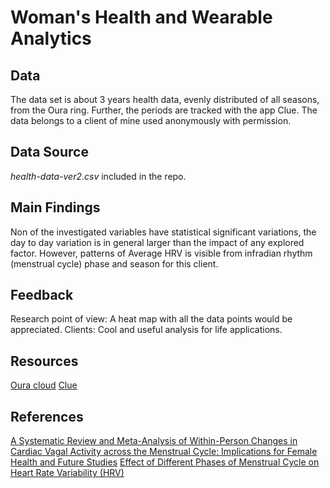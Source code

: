 # Woman's Health and Wearable Analytics
## Data
The data set is about 3 years health data, evenly distributed of all seasons, from the Oura ring. Further, the periods are tracked with the app Clue. The data belongs to a client of mine used anonymously with permission.

## Data Source
_health-data-ver2.csv_ included in the repo.

## Main Findings
Non of the investigated variables have statistical significant variations, the day to day variation is in general larger than the impact of any explored factor. However, patterns of Average HRV is visible from infradian rhythm (menstrual cycle) phase and season for this client.

## Feedback
Research point of view: A heat map with all the data points would be appreciated.
Clients: Cool and useful analysis for life applications.

## Resources
[Oura cloud](https://cloud.ouraring.com/dashboard)
[Clue](https://helloclue.com)

## References
[A Systematic Review and Meta-Analysis of Within-Person Changes in Cardiac Vagal Activity across the Menstrual Cycle: Implications for Female Health and Future Studies](https://www.ncbi.nlm.nih.gov/pmc/articles/PMC6912442/)
[Effect of Different Phases of Menstrual Cycle on Heart Rate Variability (HRV)](https://www.ncbi.nlm.nih.gov/pmc/articles/PMC4625231/?fbclid=IwAR0tXSuVWVqSSgVW9DwloIUorwI17qesgi_8euMSJprbuCh8Crm5oRkh57A)